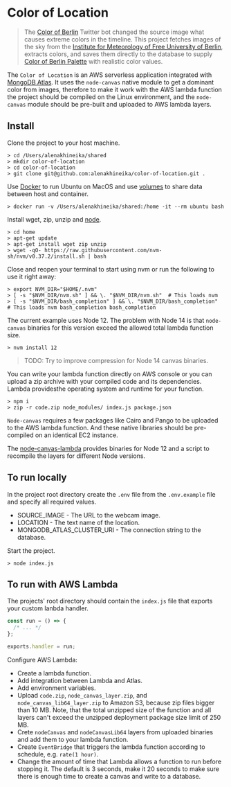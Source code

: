 # Color of Location

> The [Color of Berlin](https://github.com/laurendorman/color-of-berlin) Twitter bot changed the source image what causes extreme colors in the timeline. This project fetches images of the sky from the [Institute for Meteorology of Free University of Berlin](http://www.met.fu-berlin.de/de/wetter/webcam/), extracts colors, and saves them directly to the database to supply [Color of Berlin Palette](https://github.com/alenakhineika/color-of-berlin-palette) with realistic color values.

The `Color of Location` is an AWS serverless application integrated with [MongoDB Atlas](https://www.mongodb.com/cloud/atlas). It uses the `node-canvas` native module to get a dominant color from images, therefore to make it work with the AWS lambda function the project should be compiled on the Linux environment, and the `node-canvas` module should be pre-built and uploaded to AWS lambda layers.

## Install

Clone the project to your host machine.

```
> cd /Users/alenakhineika/shared
> mkdir color-of-location
> cd color-of-location
> git clone git@github.com:alenakhineika/color-of-location.git .
```

Use [Docker](https://docs.docker.com/get-docker/) to run Ubuntu on MacOS and use [volumes](https://docs.docker.com/storage/volumes/) to share data between host and container.

```
> docker run -v /Users/alenakhineika/shared:/home -it --rm ubuntu bash
```

Install wget, zip, unzip and [node](https://gist.github.com/d2s/372b5943bce17b964a79).

```
> cd home
> apt-get update
> apt-get install wget zip unzip
> wget -qO- https://raw.githubusercontent.com/nvm-sh/nvm/v0.37.2/install.sh | bash
```

Close and reopen your terminal to start using nvm or run the following to use it right away:

```
> export NVM_DIR="$HOME/.nvm"
> [ -s "$NVM_DIR/nvm.sh" ] && \. "$NVM_DIR/nvm.sh"  # This loads nvm
> [ -s "$NVM_DIR/bash_completion" ] && \. "$NVM_DIR/bash_completion"  # This loads nvm bash_completion bash_completion
```

The current example uses Node 12. The problem with Node 14 is that `node-canvas` binaries for this version exceed the allowed total lambda function size.

```
> nvm install 12
```

> TODO: Try to improve compression for Node 14 canvas binaries.

You can write your lambda function directly on AWS console or you can upload a zip archive with your compiled code and its dependencies. Lambda providesthe operating system and runtime for your function.

```
> npm i
> zip -r code.zip node_modules/ index.js package.json
```

`Node-canvas` requires a few packages like Cairo and Pango to be uploaded to the AWS lambda function. And these native libraries should be pre-compiled on an identical EC2 instance.

The [node-canvas-lambda](https://github.com/jwerre/node-canvas-lambda) provides binaries for Node 12 and a script to recompile the layers for different Node versions.

## To run locally

In the project root directory create the `.env` file from the `.env.example` file and specify all required values.

- SOURCE_IMAGE - The URL to the webcam image.
- LOCATION - The text name of the location.
- MONGODB_ATLAS_CLUSTER_URI - The connection string to the database.

Start the project.

```
> node index.js
```

## To run with AWS Lambda

The projects' root directory should contain the `index.js` file that exports your custom lanbda handler.

```js
const run = () => {
  /* ... */
};

exports.handler = run;
```

Configure AWS Lambda:
- Create a lambda function.
- Add integration between Lambda and Atlas.
- Add environment variables.
- Upload `code.zip`, `node_canvas_layer.zip`, and `node_canvas_lib64_layer.zip` to Amazon S3, because zip files bigger than 10 MB. Note, that the total unzipped size of the function and all layers can't exceed the unzipped deployment package size limit of 250 MB.
- Crete `nodeCanvas` and `nodeCanvasLib64` layers from uploaded binaries and add them to your lambda function.
- Create `EventBridge` that triggers the lambda function according to schedule, e.g. `rate(1 hour)`.
- Change the amount of time that Lambda allows a function to run before stopping it. The default is 3 seconds, make it 20 seconds to make sure there is enough time to create a canvas and write to a database.
